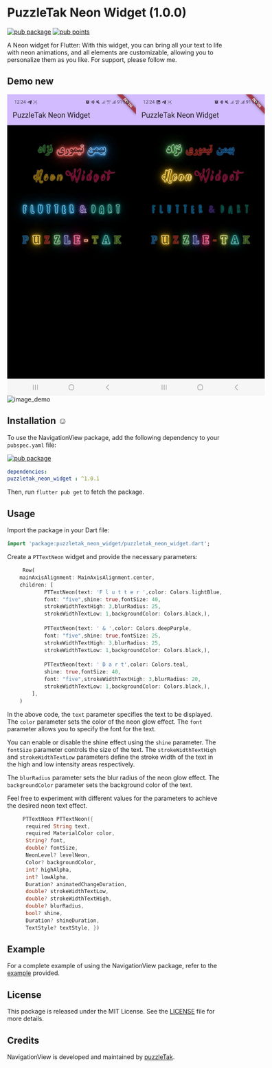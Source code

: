 # PuzzleTak Neon Widget  (1.0.0)

[![pub package](https://img.shields.io/pub/v/text_neon_widget.svg)](https://pub.dev/packages/text_neon_widget)
[![pub points](https://img.shields.io/pub/points/text_neon_widget?color=2E8B57&label=pub%20points)](https://pub.dev/packages/text_neon_widget/score)




A Neon widget for Flutter: With this widget,
you can bring all your text to life with neon animations, and all elements are customizable,
allowing you to personalize them as you like.
For support, please follow me.

## Demo new

<div style="display: flex; flex-direction: row;">
  <img src="https://github.com/PuzzleTakX/puzzletak_neon_widget/blob/master/demo/1.jpg?raw=true" alt="image_demo" width="300" height="700">

  <img src="https://github.com/PuzzleTakX/puzzletak_neon_widget/blob/master/demo/2.jpg?raw=true" alt="second_image" width="300" height="700">
</div>


<img src="https://github.com/PuzzleTakX/puzzletak_neon_widget/blob/master/demo/4.gif?raw=true" alt="image_demo" width="300" height="700">

## Installation ☺

To use the NavigationView package, add the following dependency to your `pubspec.yaml`
file:

[![pub package](https://img.shields.io/pub/v/text_neon_widget.svg)](https://pub.dev/packages/text_neon_widget)
```yaml
dependencies:
puzzletak_neon_widget : ^1.0.1
```
Then, run `flutter pub get` to fetch the package.

## Usage

Import the package in your Dart file:

```dart
import 'package:puzzletak_neon_widget/puzzletak_neon_widget.dart';
```

Create a `PTTextNeon` widget and provide the necessary parameters:

```dart
     Row(
    mainAxisAlignment: MainAxisAlignment.center,
    children: [
            PTTextNeon(text: 'F l u t t e r ',color: Colors.lightBlue,
            font: "five",shine: true,fontSize: 40,
            strokeWidthTextHigh: 3,blurRadius: 25,
            strokeWidthTextLow: 1,backgroundColor: Colors.black,),
            
            PTTextNeon(text: ' & ',color: Colors.deepPurple,
            font: "five",shine: true,fontSize: 25,
            strokeWidthTextHigh: 3,blurRadius: 25,
            strokeWidthTextLow: 1,backgroundColor: Colors.black,),
            
            PTTextNeon(text: ' D a r t',color: Colors.teal,
            shine: true,fontSize: 40,
            font: "five",strokeWidthTextHigh: 3,blurRadius: 20,
            strokeWidthTextLow: 1,backgroundColor: Colors.black,),
        ],
    )
```

In the above code, the `text` parameter specifies the text to be displayed. The `color` parameter sets the color of the neon glow effect. The `font` parameter allows you to specify the font for the text.

You can enable or disable the shine effect using the `shine` parameter. The `fontSize` parameter controls the size of the text. The `strokeWidthTextHigh` and `strokeWidthTextLow` parameters define the stroke width of the text in the high and low intensity areas respectively.

The `blurRadius` parameter sets the blur radius of the neon glow effect. The `backgroundColor` parameter sets the background color of the text.

Feel free to experiment with different values for the parameters to achieve the desired neon text effect.

```dart
     PTTextNeon PTTextNeon({
      required String text,
      required MaterialColor color,
      String? font,
      double? fontSize,
      NeonLevel? levelNeon,
      Color? backgroundColor,
      int? highAlpha,
      int? lowAlpha,
      Duration? animatedChangeDuration,
      double? strokeWidthTextLow,
      double? strokeWidthTextHigh,
      double? blurRadius,
      bool? shine,
      Duration? shineDuration,
      TextStyle? textStyle, }) 
```

## Example

For a complete example of using the NavigationView package, refer to
the [example](https://github.com/PuzzleTakX/puzzletak_neon_widget/tree/master/example) provided.

## License

This package is released under the MIT License. See the [LICENSE](https://github.com/PuzzleTakX/puzzletak_neon_widget/blob/master/LICENSE)
file for more details.

## Credits

NavigationView is developed and maintained by [puzzleTak](https://github.com/PuzzleTakX).